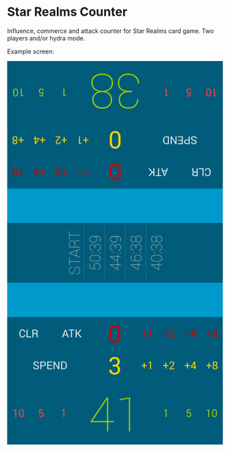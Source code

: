 # Star Realms Counter

Influence, commerce and attack counter for Star Realms card game.
Two players and/or hydra mode.

Example screen:

![Star Realms Counter screen](/img/screen.png)
